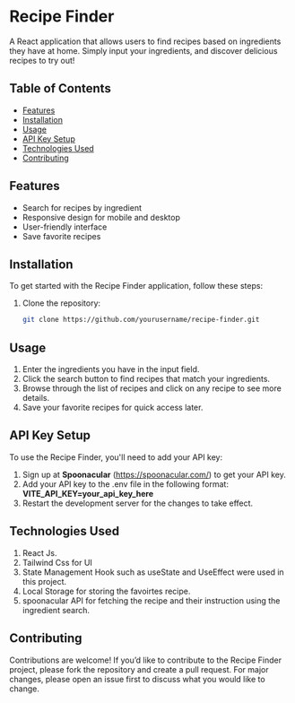 # Recipe Finder

A React application that allows users to find recipes based on ingredients they have at home. Simply input your ingredients, and discover delicious recipes to try out!

## Table of Contents

- [Features](#features)
- [Installation](#installation)
- [Usage](#usage)
- [API Key Setup](#api-key-setup)
- [Technologies Used](#technologies-used)
- [Contributing](#contributing)

## Features

- Search for recipes by ingredient
- Responsive design for mobile and desktop
- User-friendly interface
- Save favorite recipes

## Installation

To get started with the Recipe Finder application, follow these steps:

1. Clone the repository:
   ```bash
   git clone https://github.com/yourusername/recipe-finder.git

## Usage

1. Enter the ingredients you have in the input field.
2. Click the search button to find recipes that match your ingredients.
3. Browse through the list of recipes and click on any recipe to see more details.
4. Save your favorite recipes for quick access later.

## API Key Setup

To use the Recipe Finder, you'll need to add your API key:

1. Sign up at **Spoonacular** (https://spoonacular.com/) to get your API key.
2. Add your API key to the .env file in the following format:
   **VITE_API_KEY=your_api_key_here**
3. Restart the development server for the changes to take effect.

## Technologies Used

1. React Js.
2. Tailwind Css for UI
3. State Management Hook such as useState and UseEffect were used in this project.
4. Local Storage for storing the favoirtes recipe.
5. spoonacular API for fetching the recipe and their instruction using the ingredient search.

## Contributing

Contributions are welcome! If you’d like to contribute to the Recipe Finder project, please fork the repository and create a pull request. For major changes, please open an issue first to discuss what you would like to change.
